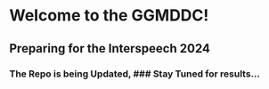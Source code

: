 # Welcome to the GGMDDC!

## Preparing for the Interspeech 2024

### The Repo is being Updated, ### Stay Tuned for results...
